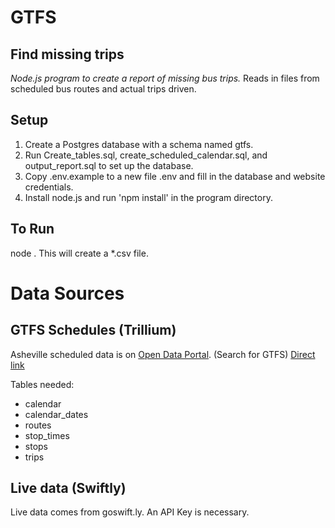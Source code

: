 # GTFS
## Find missing trips
*Node.js program to create a report of missing bus trips.*
Reads in files from scheduled bus routes and actual trips driven.

## Setup
1. Create a Postgres database with a schema named gtfs.
1. Run Create_tables.sql, create_scheduled_calendar.sql, and output_report.sql to set up the database.
1. Copy .env.example to a new file .env and fill in the database and website credentials.
1. Install node.js and run 'npm install' in the program directory.

## To Run
node .
This will create a *.csv file.

# Data Sources
## GTFS Schedules (Trillium)
Asheville scheduled data is on [Open Data Portal](http://data-avl.opendata.arcgis.com/). (Search for GTFS) 
[Direct link](http://data.trilliumtransit.com/gtfs/asheville-nc-us/asheville-nc-us.zip)

Tables needed:
* calendar
* calendar_dates
* routes
* stop_times
* stops
* trips

## Live data (Swiftly)
Live data comes from goswift.ly. An API Key is necessary.
